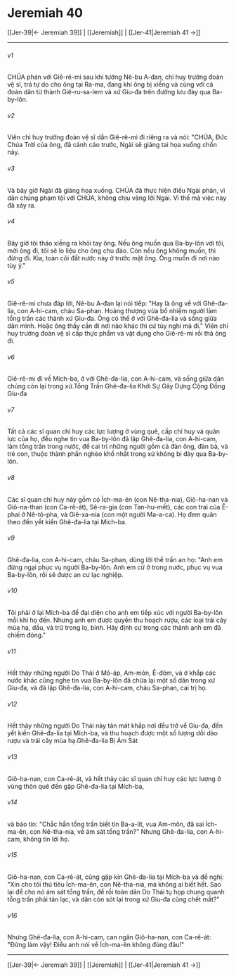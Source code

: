 # Jeremiah 40

[[Jer-39|← Jeremiah 39]] | [[Jeremiah]] | [[Jer-41|Jeremiah 41 →]]
***



###### v1 
CHÚA phán với Giê-rê-mi sau khi tướng Nê-bu A-đan, chỉ huy trưởng đoàn vệ sĩ, trả tự do cho ông tại Ra-ma, đang khi ông bị xiềng và cùng với cả đoàn dân từ thành Giê-ru-sa-lem và xứ Giu-đa trên đường lưu đày qua Ba-by-lôn. 

###### v2 
Viên chỉ huy trưởng đoàn vệ sĩ dẫn Giê-rê-mi đi riêng ra và nói: "CHÚA, Đức Chúa Trời của ông, đã cảnh cáo trước, Ngài sẽ giáng tai họa xuống chốn này. 

###### v3 
Và bây giờ Ngài đã giáng họa xuống. CHÚA đã thực hiện điều Ngài phán, vì dân chúng phạm tội với CHÚA, không chịu vâng lời Ngài. Vì thế mà việc này đã xảy ra. 

###### v4 
Bây giờ tôi tháo xiềng ra khỏi tay ông. Nếu ông muốn qua Ba-by-lôn với tôi, mời ông đi, tôi sẽ lo liệu cho ông chu đáo. Còn nếu ông không muốn, thì đừng đi. Kìa, toàn cõi đất nước này ở trước mặt ông. Ông muốn đi nơi nào tùy ý." 

###### v5 
Giê-rê-mi chưa đáp lời, Nê-bu A-đan lại nói tiếp: "Hay là ông về với Ghê-đa-lia, con A-hi-cam, cháu Sa-phan. Hoàng thượng vừa bổ nhiệm người làm tổng trấn các thành xứ Giu-đa. Ông có thể ở với Ghê-đa-lia và sống giữa dân mình. Hoặc ông thấy cần đi nơi nào khác thì cứ tùy nghi mà đi." Viên chỉ huy trưởng đoàn vệ sĩ cấp thực phẩm và vật dụng cho Giê-rê-mi rồi thả ông đi. 

###### v6 
Giê-rê-mi đi về Mích-ba, ở với Ghê-đa-lia, con A-hi-cam, và sống giữa dân chúng còn lại trong xứ.Tổng Trấn Ghê-đa-lia Khởi Sự Gây Dựng Cộng Đồng Giu-đa 

###### v7 
Tất cả các sĩ quan chỉ huy các lực lượng ở vùng quê, cấp chỉ huy và quân lực của họ, đều nghe tin vua Ba-by-lôn đã lập Ghê-đa-lia, con A-hi-cam, làm tổng trấn trong nước, để cai trị những người gồm cả đàn ông, đàn bà, và trẻ con, thuộc thành phần nghèo khổ nhất trong xứ không bị đày qua Ba-by-lôn. 

###### v8 
Các sĩ quan chỉ huy này gồm có Ích-ma-ên (con Nê-tha-nia), Giô-ha-nan và Giô-na-than (con Ca-rê-át), Sê-ra-gia (con Tan-hu-mết), các con trai của Ê-phai ở Nê-tô-pha, và Giê-xa-nia (con một người Ma-a-ca). Họ đem quân theo đến yết kiến Ghê-đa-lia tại Mích-ba. 

###### v9 
Ghê-đa-lia, con A-hi-cam, cháu Sa-phan, dùng lời thề trấn an họ: "Anh em đừng ngại phục vụ người Ba-by-lôn. Anh em cứ ở trong nước, phục vụ vua Ba-by-lôn, rồi sẽ được an cư lạc nghiệp. 

###### v10 
Tôi phải ở lại Mích-ba để đại diện cho anh em tiếp xúc với người Ba-by-lôn mỗi khi họ đến. Nhưng anh em được quyền thu hoạch rượu, các loại trái cây mùa hạ, dầu, và trữ trong lọ, bình. Hãy định cư trong các thành anh em đã chiếm đóng." 

###### v11 
Hết thảy những người Do Thái ở Mô-áp, Am-môn, Ê-đôm, và ở khắp các nước khác cũng nghe tin vua Ba-by-lôn đã chừa lại một số dân trong xứ Giu-đa, và đã lập Ghê-đa-lia, con A-hi-cam, cháu Sa-phan, cai trị họ. 

###### v12 
Hết thảy những người Do Thái này tản mát khắp nơi đều trở về Giu-đa, đến yết kiến Ghê-đa-lia tại Mích-ba, và thu hoạch được một số lượng dồi dào rượu và trái cây mùa hạ.Ghê-đa-lia Bị Ám Sát 

###### v13 
Giô-ha-nan, con Ca-rê-át, và hết thảy các sĩ quan chỉ huy các lực lượng ở vùng thôn quê đến gặp Ghê-đa-lia tại Mích-ba, 

###### v14 
và báo tin: "Chắc hẳn tổng trấn biết tin Ba-a-lít, vua Am-môn, đã sai Ích-ma-ên, con Nê-tha-nia, về ám sát tổng trấn?" Nhưng Ghê-đa-lia, con A-hi-cam, không tin lời họ. 

###### v15 
Giô-ha-nan, con Ca-rê-át, cũng gặp kín Ghê-đa-lia tại Mích-ba và đề nghị: "Xin cho tôi thủ tiêu Ích-ma-ên, con Nê-tha-nia, mà không ai biết hết. Sao lại để cho nó ám sát tổng trấn, để rồi toàn dân Do Thái tụ họp chung quanh tổng trấn phải tản lạc, và dân còn sót lại trong xứ Giu-đa cũng chết mất?" 

###### v16 
Nhưng Ghê-đa-lia, con A-hi-cam, can ngăn Giô-ha-nan, con Ca-rê-át: "Đừng làm vậy! Điều anh nói về Ích-ma-ên không đúng đâu!"

***
[[Jer-39|← Jeremiah 39]] | [[Jeremiah]] | [[Jer-41|Jeremiah 41 →]]
